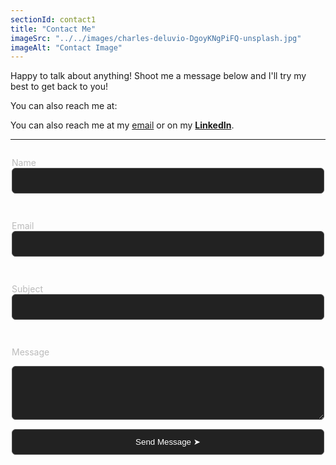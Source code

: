 ```yaml
---
sectionId: contact1
title: "Contact Me"
imageSrc: "../../images/charles-deluvio-DgoyKNgPiFQ-unsplash.jpg"
imageAlt: "Contact Image"
---
```


Happy to talk about anything! Shoot me a message below and I'll try my best to get back to you!

You can also reach me at:

You can also reach me at my 
<span style="color:">[email](mailto:mohammedzchauhan@gmail.com)
or on my **[LinkedIn](https://linkedin.com/in/mohammedchauhan)**.</span>  

---

<form action="https://formspree.io/f/YOUR_FORM_ID" method="POST" style="display:flex; flex-direction:column; max-width:500px; margin:auto;">
  
  <label style="font-size:14px; color:#bbb; margin-bottom:5px;">Name</label>
  <input type="text" name="name" required style="width:100%; padding:12px; background-color:#222; border:1px solid #555; border-radius:6px; color:#fff; margin-bottom:15px; outline:none;" />

  <label style="font-size:14px; color:#bbb; margin-bottom:5px;">Email</label>
  <input type="email" name="_replyto" required style="width:100%; padding:12px; background-color:#222; border:1px solid #555; border-radius:6px; color:#fff; margin-bottom:15px; outline:none;" />

  <label style="font-size:14px; color:#bbb; margin-bottom:5px;">Subject</label>
  <input type="text" name="subject" required style="width:100%; padding:12px; background-color:#222; border:1px solid #555; border-radius:6px; color:#fff; margin-bottom:15px; outline:none;" />

  <label style="font-size:14px; color:#bbb; margin-bottom:5px;">Message</label>
  <textarea name="message" rows="4" required style="width:100%; padding:12px; background-color:#222; border:1px solid #555; border-radius:6px; color:#fff; margin-bottom:15px; outline:none;"></textarea>

  <button type="submit" style="background-color:#222; color:white; padding:12px; border:1px solid #555; border-radius:6px; cursor:pointer; transition:background-color 0.3s ease;">
    Send Message ➤
  </button>

</form>
